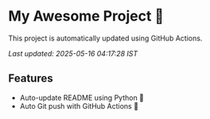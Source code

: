 # My Awesome Project 🚀

This project is automatically updated using GitHub Actions.

_Last updated: 2025-05-16 04:17:28 IST_

## Features
- Auto-update README using Python 🐍
- Auto Git push with GitHub Actions 🤖
